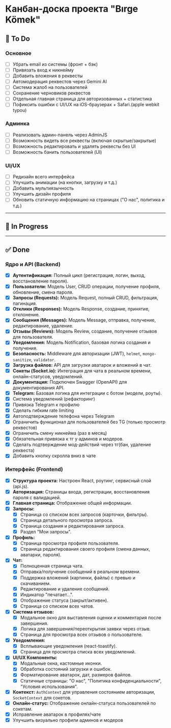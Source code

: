 # Канбан-доска проекта "Bırge Kömek"

## 🔧 To Do

### Основное
* [ ] Убрать email из системы (фронт + бэк)
* [ ] Привязать вход к никнейму
* [ ] Добавить вложения в реквесты
* [ ] Автомодерация реквестов через Gemini AI
* [ ] Система жалоб на пользователей
* [ ] Сохранение черновиков реквестов
* [ ] Отдельная главная страница для авторизованных + статистика
* [ ] Пофиксить ошибки с UI/UX на iOS-браузерах + Safari.(apple webkit typou)

### Админка
* [ ] Реализовать админ-панель через AdminJS
* [ ] Возможность видеть все реквесты (включая скрытые/закрытые)
* [ ] Возможность редактировать и удалять реквесты без UI
* [ ] Возможность банить пользователей (UI)

### UI/UX
* [ ] Редизайн всего интерфейса
* [ ] Улучшить анимации (на кнопки, загрузку и т.д.)
* [ ] Добавить мультиязычность
* [ ] Улучшить дизайн профиля
* [ ] Обновить статичную информацию на страницах ("О нас", политика и т.д.)

---

## 🔨 In Progress



---

## ✅ Done

### Ядро и API (Backend)
* [x] **Аутентификация:** Полный цикл (регистрация, логин, выход, восстановление пароля).
* [x] **Пользователи:** Модель User, CRUD операции, получение профиля, обновление, смена пароля.
* [x] **Запросы (Requests):** Модель Request, полный CRUD, фильтрация, пагинация.
* [x] **Отклики (Responses):** Модель Response, создание, принятие, отклонение.
* [x] **Сообщения (Messages):** Модель Message, отправка, получение, редактирование, удаление.
* [x] **Отзывы (Reviews):** Модель Review, создание, получение отзывов для пользователя.
* [x] **Уведомления:** Модель Notification, базовая логика создания и получения.
* [x] **Безопасность:** Middleware для авторизации (JWT), `helmet`, `mongo-sanitize`, `validator`.
* [x] **Загрузка файлов:** API для загрузки аватарок и вложений в чат.
* [x] **Сокеты (Socket.io):** Интеграция для чата в реальном времени, онлайн-статусов, уведомлений.
* [x] **Документация:** Подключен Swagger (OpenAPI) для документирования API.
* [x] **Telegram:** Базовая логика для интеграции с ботом (модели, роуты).
* [x] Система уведомлений (рефакторинг)
* [x] Привязка Telegram к профилю
* [x] Сделать гибким rate limiting
* [x] Автоподтверждение телефона через Telegram
* [x] Ограничить функционал для пользователей без TG (только просмотр реквестов)
* [x] Ограничить смену никнейма (раз в месяц)
* [x] Обязательная привязка к тг у админов и модеров.
* [x] Сделать подтверждение мод-действий через тг(бан, удаление реквеста)
* [x] Добавить кнопку скролла вниз в чате

### Интерфейс (Frontend)
* [x] **Структура проекта:** Настроен React, роутинг, сервисный слой (api.js).
* [x] **Авторизация:** Страницы входа, регистрации, восстановления пароля с валидацией.
* [x] **Главная страница:** Отображение общей информации.
* [x] **Запросы:**
    * [x] Страница со списком всех запросов (карточки, фильтры).
    * [x] Страница детального просмотра запроса.
    * [x] Страница создания и редактирования запроса.
    * [x] Раздел "Мои запросы".
* [x] **Профиль:**
    * [x] Страница просмотра профиля пользователя.
    * [x] Страница редактирования своего профиля (смена данных, аватарки, пароля).
* [x] **Чат:**
    * [x] Полноценная страница чата.
    * [x] Отправка/получение сообщений в реальном времени.
    * [x] Поддержка вложений (картинки, файлы) с превью и скачиванием.
    * [x] Редактирование и удаление сообщений.
    * [x] Индикатор "печатает...".
    * [x] Отображение статуса (закрыт/активен).
    * [x] Страница со списком всех чатов.
* [x] **Система отзывов:**
    * [x] Модальное окно для выставления оценки и комментария после завершения.
    * [x] Логика для завершения/переоткрытия заявки через отзыв.
    * [x] Страница для просмотра всех отзывов о пользователе.
* [x] **Уведомления:**
    * [x] Всплывающие уведомления (react-toastify).
    * [x] Страница для просмотра списка всех уведомлений.
* [x] **UI/UX Компоненты:**
    * [x] Модальные окна, кастомные иконки.
    * [x] Обработка состояний загрузки и ошибок.
    * [x] Форматирование аватарок, дат, размеров файлов.
    * [x] Статичные страницы: "О нас", "Политика конфиденциальности", "Условия использования".
* [x] **Контекст:** `AuthContext` для управления состоянием авторизации, `SocketContext` для сокетов.
* [x] **Онлайн-статус:** Отображение онлайн-статуса пользователей по сокетам.
* [x] Исправление аватарок в профилях/чате
* [x] Улучшить визуально профили админов и модеров